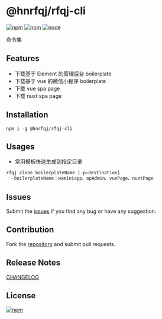 @hnrfqj/rfqj-cli
==========================
[![npm](https://img.shields.io/npm/dm/@hnrfqj/rfqj-cli.svg)](https://www.npmjs.com/package/@hnrfqj/rfqj-cli)
[![npm](https://img.shields.io/npm/v/@hnrfqj/rfqj-cli.svg)](https://www.npmjs.com/package/@hnrfqj/rfqj-cli)
[![node](https://img.shields.io/node/v/@hnrfqj/rfqj-cli.svg)](https://www.npmjs.com/package/@hnrfqj/rfqj-cli)

命令集

## Features

* 下载基于 Element 的管理后台 boilerplate
* 下载基于 vue 的微信小程序 boilerplate
* 下载 vue spa page
* 下载 nuxt spa page

## Installation

```shell
npm i -g @hnrfqj/rfqj-cli
```

## Usages

* 常用模板快速生成到指定目录

```js
rfqj clone boilerplateName [-p=destination]
  -boilerplateName：wxminiapp、opAdmin、vuePage、nuxtPage
```

## Issues

Submit the [issues](https://github.com/hnrfqjTech/rfqj-cli/issues) if you find any bug or have any suggestion.

## Contribution

Fork the [repository](https://github.com/hnrfqjTech/rfqj-cli/pulls) and submit pull requests.

## Release Notes

[CHANGELOG](https://github.com/hnrfqjTech/rfqj-cli/blob/master/CHANGELOG.md)

## License

[![npm](https://img.shields.io/npm/l/@hnrfqj/rfqj-cli.svg)]()

